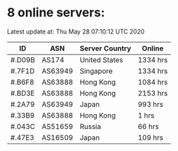 # 8 online servers:

Latest update at: Thu May 28 07:10:12 UTC 2020

| ID | ASN | Server Country | Online |
| -- | --- | -------------- | ------ |
| #.D09B | AS174 | United States | 1334 hrs |
| #.7F1D | AS63949 | Singapore | 1334 hrs |
| #.B6F8 | AS63888 | Hong Kong | 1084 hrs |
| #.BD3E | AS63888 | Hong Kong | 2153 hrs |
| #.2A79 | AS63949 | Japan | 993 hrs |
| #.33B9 | AS63888 | Hong Kong | 1 hrs |
| #.043C | AS51659 | Russia | 66 hrs |
| #.47E3 | AS16509 | Japan | 109 hrs |

